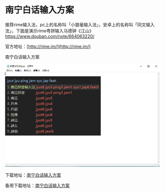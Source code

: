 # 南宁白话输入方案

推荐rime输入法，pc上的名称叫「小狼毫输入法」，安卓上的名称叫「同文输入法」，下面是演示rime粤拼输入马德钟《江山》[https://www.douban.com/note/664063220/
](https://www.douban.com/note/664063220/)

官方地址：[http://rime.im/](http://rime.im/)

南宁白话输入方案

![](/img/section3.1/import.png)

下载地址：[南宁白话输入方案](https://coding.net/u/LeiMaau/p/myself_jyutping/git)

备用下载地址：[南宁白话输入方案](https://github.com/leimaau/myself_jyutping)

